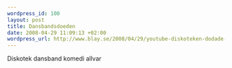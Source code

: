 ```yaml
--- 
wordpress_id: 100 
layout: post
title: Dansbandsdoeden 
date: 2008-04-29 11:09:13 +02:00 
wordpress_url: http://www.blay.se/2008/04/29/youtube-diskoteken-dodade-dansbanden/
---
```


Diskotek dansband komedi allvar 
